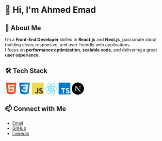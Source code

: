 # 👋 Hi, I'm Ahmed Emad  

## 🚀 About Me  
I’m a **Front-End Developer** skilled in **React.js** and **Next.js**, passionate about building clean, responsive, and user-friendly web applications.  
I focus on **performance optimization**, **scalable code**, and delivering a great **user experience**.  

## 🛠 Tech Stack  

<p align="left">
  <img src="https://raw.githubusercontent.com/devicons/devicon/master/icons/html5/html5-original.svg" alt="html5" width="40" height="40"/>
  <img src="https://raw.githubusercontent.com/devicons/devicon/master/icons/css3/css3-original.svg" alt="css3" width="40" height="40"/>
  <img src="https://raw.githubusercontent.com/devicons/devicon/master/icons/javascript/javascript-original.svg" alt="javascript" width="40" height="40"/>
  <img src="https://raw.githubusercontent.com/devicons/devicon/master/icons/react/react-original.svg" alt="react" width="40" height="40"/>
  <img src="https://raw.githubusercontent.com/devicons/devicon/master/icons/typescript/typescript-original.svg" alt="typescript" width="40" height="40"/>
  <img src="https://raw.githubusercontent.com/devicons/devicon/master/icons/nextjs/nextjs-original.svg" alt="nextjs" width="40" height="40"/>
</p>    

## 📫 Connect with Me  
- [Email](mailto:ahmeedemadmohamed@gmail.com)  
- [GitHub](https://github.com/ahmedemad26)  
- [LinkedIn](https://www.linkedin.com/in/ahmedemad50/)  
